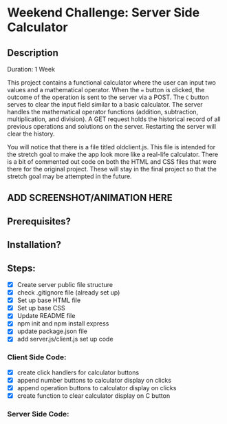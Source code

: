 # Weekend Challenge: Server Side Calculator

## Description

Duration: 1 Week

This project contains a functional calculator where the user can input two values and a mathematical operator. When the `=` button is clicked, the outcome of the operation is sent to the server via a POST. The `C` button serves to clear the input field similar to a basic calculator. The server handles the mathematical operator functions (addition, subtraction, multiplication, and division). A GET request holds the historical record of all previous operations and solutions on the server. Restarting the server will clear the history. 

You will notice that there is a file titled oldclient.js. This file is intended for the stretch goal to make the app look more like a real-life calculator. There is a bit of commented out code on both the HTML and CSS files that were there for the original project. These will stay in the final project so that the stretch goal may be attempted in the future. 

## ADD SCREENSHOT/ANIMATION HERE

## Prerequisites?

## Installation? 

## Steps: 
-[x] Create server public file structure
-[x] check .gitignore file (already set up)
-[x] Set up base HTML file
-[x] Set up base CSS
-[x] Update README file 
-[x] npm init and npm install express
-[x] update package.json file
-[x] add server.js/client.js set up code

### Client Side Code:
-[x] create click handlers for calculator buttons
-[x] append number buttons to calculator display on clicks
-[x] append operation buttons to calculator display on clicks
-[x] create function to clear calculator display on C button

### Server Side Code:
